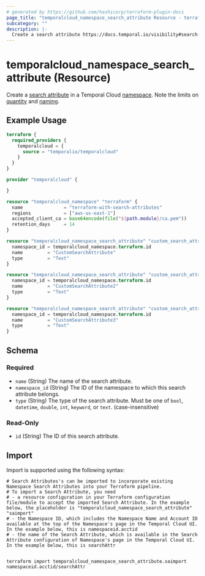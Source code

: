```yaml
---
# generated by https://github.com/hashicorp/terraform-plugin-docs
page_title: "temporalcloud_namespace_search_attribute Resource - terraform-provider-temporalcloud"
subcategory: ""
description: |-
  Create a search attribute https://docs.temporal.io/visibility#search-attribute in a Temporal Cloud namespace https://registry.terraform.io/providers/temporalio/temporalcloud/latest/docs/resources/namespace. Note the limits on quantity https://docs.temporal.io/cloud/limits#number-of-custom-search-attributes and naming https://docs.temporal.io/cloud/limits#custom-search-attribute-names.
---
```


# temporalcloud_namespace_search_attribute (Resource)

Create a [search attribute](https://docs.temporal.io/visibility#search-attribute) in a Temporal Cloud [namespace](https://registry.terraform.io/providers/temporalio/temporalcloud/latest/docs/resources/namespace). Note the limits on [quantity](https://docs.temporal.io/cloud/limits#number-of-custom-search-attributes) and [naming](https://docs.temporal.io/cloud/limits#custom-search-attribute-names).

## Example Usage

```terraform
terraform {
  required_providers {
    temporalcloud = {
      source = "temporalio/temporalcloud"
    }
  }
}

provider "temporalcloud" {

}

resource "temporalcloud_namespace" "terraform" {
  name               = "terraform-with-search-attributes"
  regions            = ["aws-us-east-1"]
  accepted_client_ca = base64encode(file("${path.module}/ca.pem"))
  retention_days     = 14
}

resource "temporalcloud_namespace_search_attribute" "custom_search_attribute" {
  namespace_id = temporalcloud_namespace.terraform.id
  name         = "CustomSearchAttribute"
  type         = "Text"
}

resource "temporalcloud_namespace_search_attribute" "custom_search_attribute2" {
  namespace_id = temporalcloud_namespace.terraform.id
  name         = "CustomSearchAttribute2"
  type         = "Text"
}

resource "temporalcloud_namespace_search_attribute" "custom_search_attribute3" {
  namespace_id = temporalcloud_namespace.terraform.id
  name         = "CustomSearchAttribute3"
  type         = "Text"
}
```

<!-- schema generated by tfplugindocs -->
## Schema

### Required

- `name` (String) The name of the search attribute.
- `namespace_id` (String) The ID of the namespace to which this search attribute belongs.
- `type` (String) The type of the search attribute. Must be one of `bool`, `datetime`, `double`, `int`, `keyword`, or `text`. (case-insensitive)

### Read-Only

- `id` (String) The ID of this search attribute.

## Import

Import is supported using the following syntax:

```shell
# Search Attributes's can be imported to incorporate existing Namespace Search Attributes into your Terraform pipeline. 
# To import a Search Attribute, you need
# - a resource configuration in your Terraform configuration file/module to accept the imported Search Attribute. In the example below, the placeholder is "temporalcloud_namespace_search_attribute" "saimport"
# - the Namespace ID, which includes the Namespace Name and Account ID available at the top of the Namespace's page in the Temporal Cloud UI. In the example below, this is namespaceid.acctid
# - the name of the Search Attribute, which is available in the Search Attribute configuration of Namespace's page in the Temporal Cloud UI. In the example below, this is searchAttr


terraform import temporalcloud_namespace_search_attribute.saimport namespaceid.acctid/searchAttr
```
